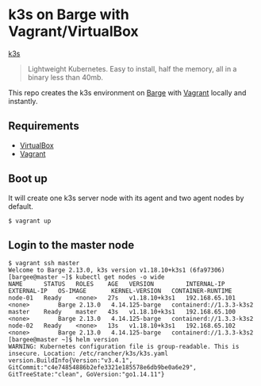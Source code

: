 # k3s on Barge with Vagrant/VirtualBox

[k3s](https://github.com/rancher/k3s)

> Lightweight Kubernetes. Easy to install, half the memory, all in a binary less than 40mb.

This repo creates the k3s environment on [Barge](https://github.com/bargees/barge-os) with [Vagrant](https://www.vagrantup.com/) locally and instantly.

## Requirements

- [VirtualBox](https://www.virtualbox.org/)
- [Vagrant](https://www.vagrantup.com/)

## Boot up

It will create one k3s server node with its agent and two agent nodes by default.

```
$ vagrant up
```

## Login to the master node

```
$ vagrant ssh master
Welcome to Barge 2.13.0, k3s version v1.18.10+k3s1 (6fa97306)
[bargee@master ~]$ kubectl get nodes -o wide
NAME      STATUS   ROLES    AGE   VERSION         INTERNAL-IP      EXTERNAL-IP   OS-IMAGE       KERNEL-VERSION   CONTAINER-RUNTIME
node-01   Ready    <none>   27s   v1.18.10+k3s1   192.168.65.101   <none>        Barge 2.13.0   4.14.125-barge   containerd://1.3.3-k3s2
master    Ready    master   43s   v1.18.10+k3s1   192.168.65.100   <none>        Barge 2.13.0   4.14.125-barge   containerd://1.3.3-k3s2
node-02   Ready    <none>   13s   v1.18.10+k3s1   192.168.65.102   <none>        Barge 2.13.0   4.14.125-barge   containerd://1.3.3-k3s2
[bargee@master ~]$ helm version
WARNING: Kubernetes configuration file is group-readable. This is insecure. Location: /etc/rancher/k3s/k3s.yaml
version.BuildInfo{Version:"v3.4.1", GitCommit:"c4e74854886b2efe3321e185578e6db9be0a6e29", GitTreeState:"clean", GoVersion:"go1.14.11"}
```